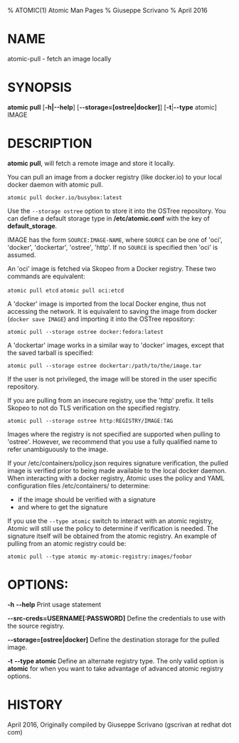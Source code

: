 % ATOMIC(1) Atomic Man Pages
% Giuseppe Scrivano
% April 2016
# NAME
atomic-pull - fetch an image locally

# SYNOPSIS
**atomic pull**
[**-h|--help**]
[**--storage=[ostree|docker]**]
[**-t**|**--type** atomic]
IMAGE

# DESCRIPTION
**atomic pull**, will fetch a remote image and store it locally.

You can pull an image from a docker registry (like docker.io) to your
local docker daemon with atomic pull.

`atomic pull docker.io/busybox:latest`

Use the `--storage ostree` option to store it into the OSTree repository. You can
define a default storage type in **/etc/atomic.conf** with the key of 
**default_storage**.

IMAGE has the form `SOURCE:IMAGE-NAME`, where `SOURCE` can be one of
'oci', 'docker', 'dockertar', 'ostree', 'http'.  If no `SOURCE` is
specified then 'oci' is assumed.

An 'oci' image is fetched via Skopeo from a Docker registry.  These
two commands are equivalent:

`atomic pull etcd`
`atomic pull oci:etcd`

A 'docker' image is imported from the local Docker engine, thus not
accessing the network.  It is equivalent to saving the image from
docker (`docker save IMAGE`) and importing it into the OSTree
repository:

`atomic pull --storage ostree docker:fedora:latest`

A 'dockertar' image works in a similar way to 'docker' images, except
that the saved tarball is specified:

`atomic pull --storage ostree dockertar:/path/to/the/image.tar`

If the user is not privileged, the image will be stored in the user
specific repository.

If you are pulling from an insecure registry, use the 'http' prefix.
It tells Skopeo to not do TLS verification on the specified registry.

`atomic pull --storage ostree http:REGISTRY/IMAGE:TAG`

Images where the registry is not specified are supported
when pulling to 'ostree'.  However, we recommend that you use a
fully qualified name to refer unambiguously to the image.

If your /etc/containers/policy.json requires signature verification, the 
pulled image is verified prior to being made available to the local docker
daemon. When interacting with a docker registry, Atomic uses the policy 
and YAML configuration files /etc/containers/ to determine:

* if the image should be verified with a signature
* and where to get the signature

If you use the `--type atomic` switch to interact with an atomic registry,
Atomic will still use the policy to determine if verification is needed.  The
signature itself will be obtained from the atomic registry. An example of 
pulling from an atomic registry could be:

`atomic pull --type atomic my-atomic-registry:images/foobar`

# OPTIONS:
**-h** **--help**
Print usage statement

**--src-creds=USERNAME[:PASSWORD]**
Define the credentials to use with the source registry.

**--storage=[ostree|docker]**
Define the destination storage for the pulled image.

**-t** **--type atomic**
Define an alternate registry type.  The only valid option is **atomic** for
when you want to take advantage of advanced atomic registry options.

# HISTORY
April 2016, Originally compiled by Giuseppe Scrivano (gscrivan at
redhat dot com)
